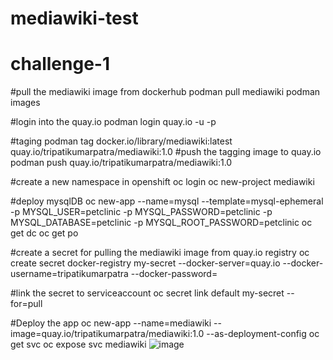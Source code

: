 # mediawiki-test

challenge-1
===========
#pull the mediawiki image from dockerhub
podman pull mediawiki
podman images

#login into the quay.io
podman login quay.io -u <USERNAME> -p <PASSWORD>

#taging 
podman tag docker.io/library/mediawiki:latest quay.io/tripatikumarpatra/mediawiki:1.0
#push the tagging image to quay.io 
podman push quay.io/tripatikumarpatra/mediawiki:1.0

#create a new namespace in openshift 
oc login
oc new-project mediawiki

#deploy mysqlDB
oc new-app --name=mysql --template=mysql-ephemeral -p MYSQL_USER=petclinic -p MYSQL_PASSWORD=petclinic -p MYSQL_DATABASE=petclinic -p MYSQL_ROOT_PASSWORD=petclinic
oc get dc
oc get po 

#create a secret for pulling the mediawiki image from quay.io registry
oc create secret docker-registry my-secret --docker-server=quay.io --docker-username=tripatikumarpatra --docker-password=<PASSWORD>

#link the secret to serviceaccount
oc secret link  default my-secret --for=pull

#Deploy the app
oc new-app --name=mediawiki --image=quay.io/tripatikumarpatra/mediawiki:1.0 --as-deployment-config
oc get svc
oc expose svc mediawiki
![image](https://user-images.githubusercontent.com/38211738/212481149-aa336f28-231a-40ee-8f76-49739ec22f34.png)
